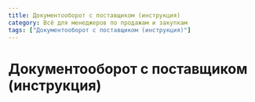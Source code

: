 ```yaml
---
title: Документооборот с поставщиком (инструкция)
category: Всё для менеджеров по продажам и закупкам
tags: ["Документооборот с поставщиком (инструкция)"]
---
```

# Документооборот с поставщиком (инструкция)
